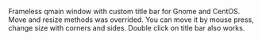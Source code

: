 Frameless qmain window with custom title bar for Gnome and CentOS. Move and resize methods was overrided. You can move it by mouse press, change size with corners and sides. Double click on title bar also works.
